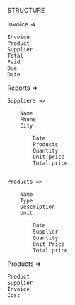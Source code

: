 STRUCTURE

Invoice =>
	
	Invoice
	Product
	Supplier
	Total
	Paid
	Due
	Date

Reports =>
	
	Suppliers =>
		
		Name
		Phone
		City

			Date
			Products
			Quantity
			Unit price
			Total price


	Products =>

		Name
		Type
		Description
		Unit

			Date
			Supplier
			Quantity
			Unit Price
			Total price


Products =>

	Product
	Supplier
	Invoice
	Cost
